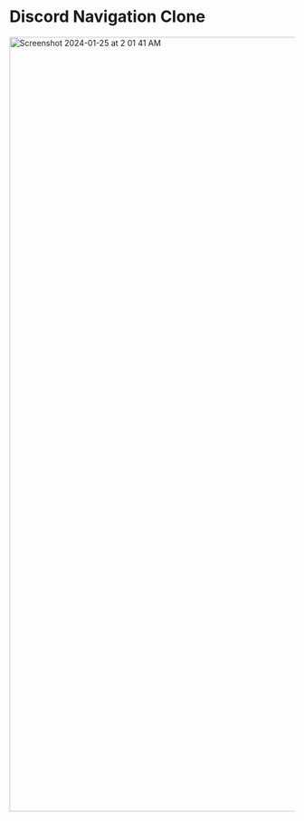 # Discord Navigation Clone

<img width="1366" alt="Screenshot 2024-01-25 at 2 01 41 AM" src="https://github.com/Tyzen-10/discord-nav-replica/assets/96675735/49dcfab8-5f14-48ac-b0d2-fecc754a9f47">
